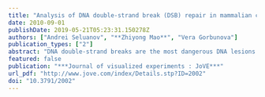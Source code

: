```yaml
---
title: "Analysis of DNA double-strand break (DSB) repair in mammalian cells."
date: 2010-09-01
publishDate: 2019-05-21T05:23:31.150278Z
authors: ["Andrei Seluanov", "**Zhiyong Mao**", "Vera Gorbunova"]
publication_types: ["2"]
abstract: "DNA double-strand breaks are the most dangerous DNA lesions that may lead to massive loss of genetic information and cell death. Cells repair DSBs using two major pathways: nonhomologous end joining (NHEJ) and homologous recombination (HR). Perturbations of NHEJ and HR are often associated with premature aging and tumorigenesis, hence it is important to have a quantitative way of measuring each DSB repair pathway. Our laboratory has developed fluorescent reporter constructs that allow sensitive and quantitative measurement of NHEJ and HR. The constructs are based on an engineered GFP gene containing recognition sites for a rare-cutting I-SceI endonuclease for induction of DSBs. The starting constructs are GFP negative as the GFP gene is inactivated by an additional exon, or by mutations. Successful repair of the I-SceI-induced breaks by NHEJ or HR restores the functional GFP gene. The number of GFP positive cells counted by flow cytometry provides quantitative measure of NHEJ or HR efficiency."
featured: false
publication: "***Journal of visualized experiments : JoVE***"
url_pdf: "http://www.jove.com/index/Details.stp?ID=2002"
doi: "10.3791/2002"
---
```


